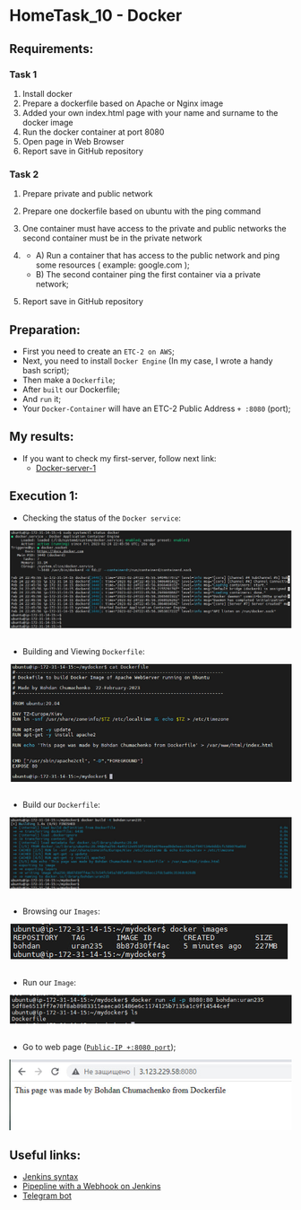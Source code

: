 # HomeTask_10 - Docker


## Requirements:
### Task 1
1. Install docker
2. Prepare a dockerfile based on Apache or Nginx image
3. Added your own index.html page with your name and surname to the docker image
4. Run the docker container at port 8080
5. Open page in Web Browser
6. Report save in GitHub repository

### Task 2
1. Prepare private and public network
2. Prepare one dockerfile based on ubuntu with the ping command
3. One container must have access to the private and public networks the second container
must be in the private network
4. - A) Run a container that has access to the public network and ping some resources (
example: google.com ); 
   - B) The second container ping the first container via a private network;

5. Report save in GitHub repository

## Preparation:
 - First you need to create an `ETC-2 on AWS`;
 - Next, you need to install `Docker Engine` (In my case, I wrote a handy bash script);
 - Then make a `Dockerfile`;
 - After `built` our Dockerfile;
 - And `run` it;
 - Your `Docker-Container` will have an ETC-2 Public Address `+ :8080` (port);
   
## My results:

- If you want to check my first-server, follow next link:
  - [Docker-server-1](http://3.123.229.58:8080/)
  
## Execution 1:
  
* Checking the status of the `Docker service`:  
  
  
![image](https://github.com/body21033/DevOps_BC/blob/main/Lab_10/img/1.jpg?raw=true)

##

* Building and Viewing `Dockerfile`:

![image](https://github.com/body21033/DevOps_BC/blob/main/Lab_10/img/2.jpg?raw=true)

##

* Build our `Dockerfile`: 

![image](https://github.com/body21033/DevOps_BC/blob/main/Lab_10/img/3.jpg?raw=true)

##

* Browsing our `Images`:

![image](https://github.com/body21033/DevOps_BC/blob/main/Lab_10/img/4.jpg?raw=true)

##

* Run our `Image`:

![image](https://github.com/body21033/DevOps_BC/blob/main/Lab_10/img/5.jpg?raw=true)

##

* Go to web page ([`Public-IP +:8080 port`][1]);

![image](https://github.com/body21033/DevOps_BC/blob/main/Lab_10/img/6.jpg?raw=true)



## Useful links:
- [Jenkins syntax][2]
- [Pipepline with a Webhook on Jenkins][3]
- [Telegram bot][4]

[1]: https://code.visualstudio.com/download
[2]: https://www.jenkins.io/doc/book/pipeline/syntax/#post
[3]: https://valaxytech.medium.com/multibranch-pipeline-on-jenkins-with-webhook-a65decede4f8
[4]: https://plugins.jenkins.io/telegram-notifications/


